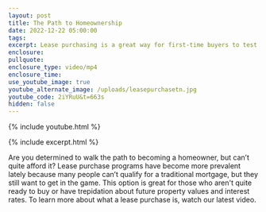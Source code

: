 ```yaml
---
layout: post
title: The Path to Homeownership
date: 2022-12-22 05:00:00
tags:
excerpt: Lease purchasing is a great way for first-time buyers to test the water.
enclosure:
pullquote:
enclosure_type: video/mp4
enclosure_time:
use_youtube_image: true
youtube_alternate_image: /uploads/leasepurchasetn.jpg
youtube_code: 2iYRuU&t=663s
hidden: false
---
```

{% include youtube.html %}

{% include excerpt.html %}

Are you determined to walk the path to becoming a homeowner, but can’t quite afford it? Lease purchase programs have become more prevalent lately because many people can’t qualify for a traditional mortgage, but they still want to get in the game. This option is great for those who aren't quite ready to buy or have trepidation about future property values and interest rates. To learn more about what a lease purchase is, watch our latest video.
